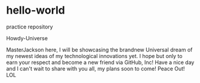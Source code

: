 # hello-world
practice repository 

Howdy-Universe

MasterJackson here, I will be showcasing the brandnew Universal dream of my newest ideas of my technological innovations yet.  I hope but only to earn your respect and become a new friend via GitHub, Inc!  Have a nice day and I can't wait to share with you all, my plans soon to come!  Peace Out! LOL
